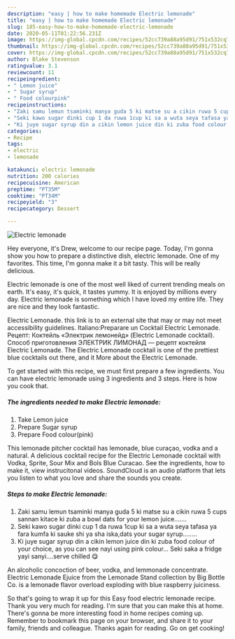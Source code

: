 ```yaml
---
description: "easy | how to make homemade Electric lemonade"
title: "easy | how to make homemade Electric lemonade"
slug: 185-easy-how-to-make-homemade-electric-lemonade
date: 2020-05-11T01:22:56.231Z
image: https://img-global.cpcdn.com/recipes/52cc739a88a95d91/751x532cq70/electric-lemonade-recipe-main-photo.jpg
thumbnail: https://img-global.cpcdn.com/recipes/52cc739a88a95d91/751x532cq70/electric-lemonade-recipe-main-photo.jpg
cover: https://img-global.cpcdn.com/recipes/52cc739a88a95d91/751x532cq70/electric-lemonade-recipe-main-photo.jpg
author: Blake Stevenson
ratingvalue: 3.1
reviewcount: 11
recipeingredient:
- " Lemon juice"
- " Sugar syrup"
- " Food colourpink"
recipeinstructions:
- "Zaki samu lemun tsaminki manya guda 5 ki matse su a cikin ruwa 5 cups sannan kitace ki zuba a bowl dats for your lemon juice......."
- "Seki kawo sugar dinki cup 1 da ruwa 1cup ki sa a wuta seya tafasa ya fara kumfa ki sauke shi ya sha iska,dats your sugar syrup........"
- "Ki juye sugar syrup din a cikin lemon juice din ki zuba food colour of your choice, as you can see nayi using pink colour... Seki saka a fridge yayi sanyi....serve chilled 😋"
categories:
- Recipe
tags:
- electric
- lemonade

katakunci: electric lemonade 
nutrition: 200 calories
recipecuisine: American
preptime: "PT35M"
cooktime: "PT34M"
recipeyield: "3"
recipecategory: Dessert

---
```



![Electric lemonade](https://img-global.cpcdn.com/recipes/52cc739a88a95d91/751x532cq70/electric-lemonade-recipe-main-photo.jpg)

Hey everyone, it's Drew, welcome to our recipe page. Today, I'm gonna show you how to prepare a distinctive dish, electric lemonade. One of my favorites. This time, I'm gonna make it a bit tasty. This will be really delicious.

Electric lemonade is one of the most well liked of current trending meals on earth. It's easy, it's quick, it tastes yummy. It is enjoyed by millions every day. Electric lemonade is something which I have loved my entire life. They are nice and they look fantastic.

Electric Lemonade. this link is to an external site that may or may not meet accessibility guidelines. Italiano:Preparare un Cocktail Electric Lemonade. Рецепт: Коктейль «Электрик лемонейд» (Electric Lemonade cocktail). Способ приготовления ЭЛЕКТРИК ЛИМОНАД — рецепт коктейля Electric Lemonade. The Electric Lemonade cocktail is one of the prettiest blue cocktails out there, and it More about the Electric Lemonade.


To get started with this recipe, we must first prepare a few ingredients. You can have electric lemonade using 3 ingredients and 3 steps. Here is how you cook that.

<!--inarticleads1-->

##### The ingredients needed to make Electric lemonade:

1. Take  Lemon juice
1. Prepare  Sugar syrup
1. Prepare  Food colour(pink)


This lemonade pitcher cocktail has lemonade, blue curaçao, vodka and a natural. A delicious cocktail recipe for the Electric Lemonade cocktail with Vodka, Sprite, Sour Mix and Bols Blue Curacao. See the ingredients, how to make it, view instrucitonal videos. SoundCloud is an audio platform that lets you listen to what you love and share the sounds you create. 

<!--inarticleads2-->

##### Steps to make Electric lemonade:

1. Zaki samu lemun tsaminki manya guda 5 ki matse su a cikin ruwa 5 cups sannan kitace ki zuba a bowl dats for your lemon juice.......
1. Seki kawo sugar dinki cup 1 da ruwa 1cup ki sa a wuta seya tafasa ya fara kumfa ki sauke shi ya sha iska,dats your sugar syrup........
1. Ki juye sugar syrup din a cikin lemon juice din ki zuba food colour of your choice, as you can see nayi using pink colour... Seki saka a fridge yayi sanyi....serve chilled 😋


An alcoholic concoction of beer, vodka, and lemmonade concentrate. Electric Lemonade Ejuice from the Lemonade Stand collection by Big Bottle Co. is a lemonade flavor overload exploding with blue raspberry juiciness. 

So that's going to wrap it up for this Easy food electric lemonade recipe. Thank you very much for reading. I'm sure that you can make this at home. There's gonna be more interesting food in home recipes coming up. Remember to bookmark this page on your browser, and share it to your family, friends and colleague. Thanks again for reading. Go on get cooking!
